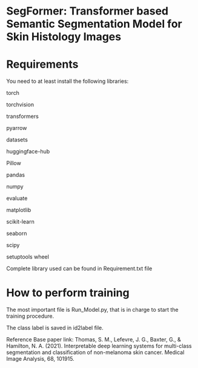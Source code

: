 # SegFormer: Transformer based Semantic Segmentation Model for Skin Histology Images
# Requirements

You need to at least install the following libraries:

torch

torchvision

transformers

pyarrow

datasets 

huggingface-hub

Pillow

pandas

numpy

evaluate

matplotlib

scikit-learn

seaborn

scipy

setuptools wheel

Complete library used can be found in Requirement.txt file

# How to perform training
The most important file is Run_Model.py, that is in charge to start the training procedure.

The class label is saved in id2label file.



Reference Base paper link: Thomas, S. M., Lefevre, J. G., Baxter, G., & Hamilton, N. A. (2021). Interpretable deep learning systems for multi-class segmentation and classification of non-melanoma skin cancer. Medical Image Analysis, 68, 101915.
